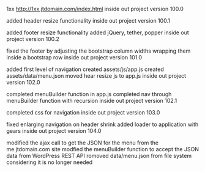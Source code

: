 1xx
http://1xx.jtdomain.com/index.html
inside out project version 100.0

added header resize functionality
inside out project version 100.1

added footer resize functionality
added jQuery, tether, popper
inside out project version 100.2

fixed the footer by adjusting the bootstrap column widths wrapping them inside a bootstrap row
inside out project version 101.0

added first level of navigation
created assets/js/app.js
created assets/data/menu.json
moved hear resize js to app.js
inside out project version 102.0

completed menuBuilder function in app.js
completed nav through menuBuilder function with recursion
inside out project version 102.1

completed css for navigation
inside out project version 103.0

fixed enlarging navigation on header shrink
added loader to application with gears
inside out project version 104.0

modified the ajax call to get the JSON for the menu from the me.jtdomain.com site
modfied the menuBuilder function to accept the JSON data from WordPress REST API
romoved data/menu.json from file system considering it is no longer needed
